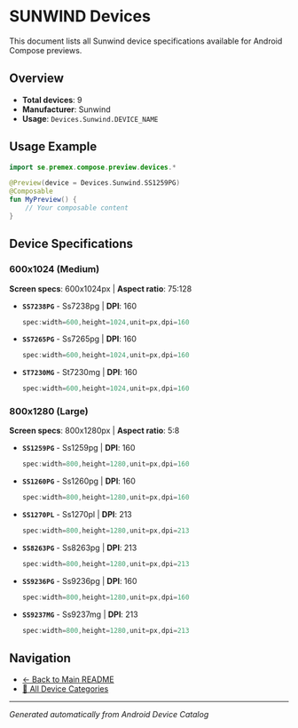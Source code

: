 # SUNWIND Devices

This document lists all Sunwind device specifications available for Android Compose previews.

## Overview

- **Total devices**: 9
- **Manufacturer**: Sunwind
- **Usage**: `Devices.Sunwind.DEVICE_NAME`

## Usage Example

```kotlin
import se.premex.compose.preview.devices.*

@Preview(device = Devices.Sunwind.SS1259PG)
@Composable
fun MyPreview() {
    // Your composable content
}
```

## Device Specifications

### 600x1024 (Medium)

**Screen specs**: 600x1024px | **Aspect ratio**: 75:128

- **`SS7238PG`** - Ss7238pg | **DPI**: 160
  ```kotlin
  spec:width=600,height=1024,unit=px,dpi=160
  ```

- **`SS7265PG`** - Ss7265pg | **DPI**: 160
  ```kotlin
  spec:width=600,height=1024,unit=px,dpi=160
  ```

- **`ST7230MG`** - St7230mg | **DPI**: 160
  ```kotlin
  spec:width=600,height=1024,unit=px,dpi=160
  ```

### 800x1280 (Large)

**Screen specs**: 800x1280px | **Aspect ratio**: 5:8

- **`SS1259PG`** - Ss1259pg | **DPI**: 160
  ```kotlin
  spec:width=800,height=1280,unit=px,dpi=160
  ```

- **`SS1260PG`** - Ss1260pg | **DPI**: 160
  ```kotlin
  spec:width=800,height=1280,unit=px,dpi=160
  ```

- **`SS1270PL`** - Ss1270pl | **DPI**: 213
  ```kotlin
  spec:width=800,height=1280,unit=px,dpi=213
  ```

- **`SS8263PG`** - Ss8263pg | **DPI**: 213
  ```kotlin
  spec:width=800,height=1280,unit=px,dpi=213
  ```

- **`SS9236PG`** - Ss9236pg | **DPI**: 160
  ```kotlin
  spec:width=800,height=1280,unit=px,dpi=160
  ```

- **`SS9237MG`** - Ss9237mg | **DPI**: 213
  ```kotlin
  spec:width=800,height=1280,unit=px,dpi=213
  ```

## Navigation

- [← Back to Main README](../../README.md)
- [📱 All Device Categories](../README.md)

---
*Generated automatically from Android Device Catalog*

